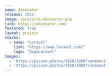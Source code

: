 ```yaml
---
name: Akoonator
release: 2024
image: /projects/akoonator.png
link: https://akoonator.com/
featured: true
layout: project
stacks:
  - name: "Laravel"
    link: "https://www.laravel.com/"
    logo: "SvgoLaravel"
images:
  - 'https://picsum.photos/1920/1080?random=1'
  - 'https://picsum.photos/1920/1080?random=2'
---
```



